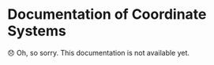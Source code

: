 # Documentation of Coordinate Systems

:disappointed: Oh, so sorry. This documentation is not available yet.
